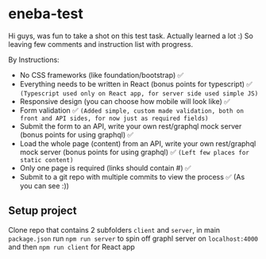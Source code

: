 # eneba-test

Hi guys, was fun to take a shot on this test task. Actually learned a lot :) So leaving few comments and instruction list with progress.

By Instructions:
- No CSS frameworks (like foundation/bootstrap) :white_check_mark:
- Everything needs to be written in React (bonus points for typescript) :white_check_mark: `(Typescript used only on React app, for server side used simple JS)`
- Responsive design (you can choose how mobile will look like) :white_check_mark:
- Form validation :white_check_mark: `(Added simple, custom made validation, both on front and API sides, for now just as required fields)`
- Submit the form to an API, write your own rest/graphql mock server (bonus points for using graphql) :white_check_mark:
- Load the whole page (content) from an API, write your own rest/graphql mock server (bonus points for using graphql) :white_check_mark: `(Left few places for static content)`
- Only one page is required (links should contain #)  :white_check_mark:
- Submit to a git repo with multiple commits to view the process  :white_check_mark: (As you can see :))

## Setup project

Clone repo that contains 2 subfolders `client` and `server`, in main `package.json` run `npm run server` to spin off graphl server on `localhost:4000` and then `npm run client` 
for React app
